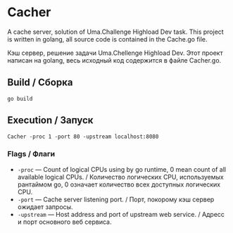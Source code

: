 # Cacher

A cache server, solution of Uma.Challenge Highload Dev task.
This project is written in golang, all source code is contained in the Cache.go file.

Кэш сервер, решение задачи Uma.Chellenge Highload Dev.
Этот проект написан на golang, весь исходный код содержится в файле Cacher.go.

## Build / Сборка

    go build

## Execution / Запуск

    Cacher -proc 1 -port 80 -upstream localhost:8080

### Flags / Флаги

* `-proc` — Count of logical CPUs using by go runtime, 0 mean count of all available logical CPUs. / Количество логических CPU, используемых рантаймом go, 0 означает количество всех доступных логических CPU.
* `-port` — Cache server listening port. / Порт, покорому кэш сервер ожидает запросы.
* `-upstream` — Host address and port of upstream web service. / Адресс и порт основного веб сервиса.
